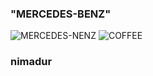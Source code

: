 ### "MERCEDES-BENZ"

<img src = "https://pictures.dealer.com/k/knauzmercedes/1477/7cdc2cb8e3f3f9e4535af42e48aec617x.jpg" 
alt = "MERCEDES-NENZ">
<img src = "https://upload.wikimedia.org/wikipedia/commons/9/9a/Espresso_and_napolitains.jpg" 
alt = "COFFEE">

### nimadur